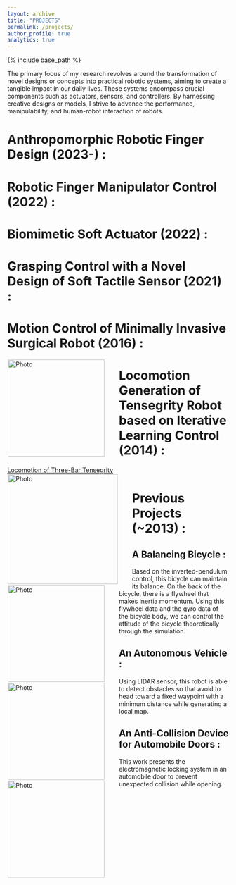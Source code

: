 ```yaml
---
layout: archive
title: "PROJECTS"
permalink: /projects/
author_profile: true
analytics: true
---
```


{% include base_path %}

The primary focus of my research revolves around the transformation of novel designs or concepts into practical robotic systems, aiming to create a tangible impact in our daily lives. These systems encompass crucial components such as actuators, sensors, and controllers. By harnessing creative designs or models, I strive to advance the performance, manipulability, and human-robot interaction of robots.

# Anthropomorphic Robotic Finger Design (2023-) :



# Robotic Finger Manipulator Control (2022) :



# Biomimetic Soft Actuator (2022) :



# Grasping Control with a Novel Design of Soft Tactile Sensor (2021) : 


# Motion Control of Minimally Invasive Surgical Robot (2016) : 
<img align="left" src="https://hansy628.github.io/mshan_project/files/misrobot2.JPG" alt="Photo" style="width: 220px; border-radius: 1px; padding: 1px 30px 1px 1px"/>



# Locomotion Generation of Tensegrity Robot based on Iterative Learning Control (2014) :
[Locomotion of Three-Bar Tensegrity](https://www.youtube.com/watch?v=3nluj3a4f2s)
<img align="left" src="https://hansy628.github.io/mshan_project/files/tensegrity.jpg" alt="Photo" style="width: 250px; border-radius: 1px; padding: 1px 30px 1px 1px"/>



# Previous Projects (~2013) : 


## A Balancing Bicycle : 
<img align="left" src="https://hansy628.github.io/mshan_project/files/balancingbicycle.jpg" alt="Photo" style="width: 220px; border-radius: 1px; padding: 1px 30px 1px 1px"/>
Based on the inverted-pendulum control, this bicycle can maintain its balance. On the back of the bicycle, there is a flywheel that makes inertia momentum. Using this flywheel data and the gyro data of the bicycle body, we can control the attitude of the bicycle theoretically through the simulation.



## An Autonomous Vehicle : 
<img align="left" src="https://hansy628.github.io/mshan_project/files/autonomousvehicle.jpg" alt="Photo" style="width: 220px; border-radius: 1px; padding: 1px 30px 1px 1px"/>
Using LIDAR sensor, this robot is able to detect obstacles so that avoid to head toward a fixed waypoint with a minimum distance while generating a local map.



## An Anti-Collision Device for Automobile Doors : 
<img align="left" src="https://hansy628.github.io/mshan_project/files/anticollisiondoor.jpg" alt="Photo" style="width: 220px; border-radius: 1px; padding: 1px 30px 1px 1px"/>
This work presents the electromagnetic locking system in an automobile door to prevent unexpected collision while opening.

